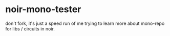 # noir-mono-tester
don't fork, it's just a speed run of me trying to learn more about mono-repo for libs / circuits in noir. 
